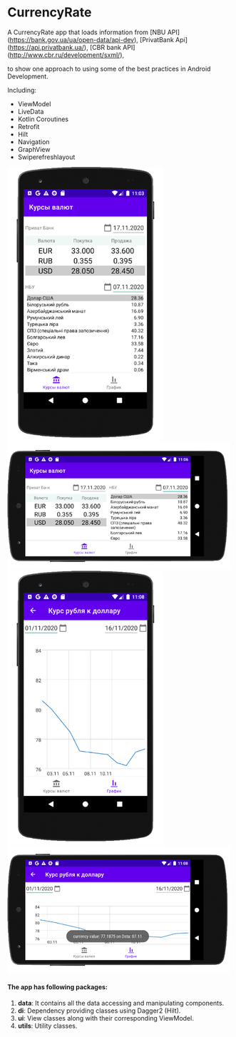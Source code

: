 # CurrencyRate


A CurrencyRate app that loads information from [NBU API] (https://bank.gov.ua/ua/open-data/api-dev), [PrivatBank Api] (https://api.privatbank.ua/), [CBR bank API] (http://www.cbr.ru/development/sxml/),

to show one approach to using some of the best practices in Android Development.

Including:  
 * ViewModel
 * LiveData
 * Kotlin Coroutines
 * Retrofit
 * Hilt
 * Navigation
 * GraphView
 * Swiperefreshlayout

<p>
<img src="https://github.com/RostyslavKloos/CurrencyRate/blob/master/assets/rate_currency_main2.png" width="350">
<img src="https://github.com/RostyslavKloos/CurrencyRate/blob/master/assets/rate_currency_land.png" width="500">

<img src="https://github.com/RostyslavKloos/CurrencyRate/blob/master/assets/rate_graph_result.png" width="350">
<img src="https://github.com/RostyslavKloos/CurrencyRate/blob/master/assets/rate_graph_land.png" width="500">
 </p>

#### The app has following packages:
1. **data**: It contains all the data accessing and manipulating components.
2. **di**: Dependency providing classes using Dagger2 (Hilt).
3. **ui**: View classes along with their corresponding ViewModel.
4. **utils**: Utility classes.
